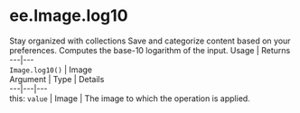  
#  ee.Image.log10
Stay organized with collections  Save and categorize content based on your preferences. 
Computes the base-10 logarithm of the input. Usage | Returns  
---|---  
`Image.log10()` | Image  
Argument | Type | Details  
---|---|---  
this: `value` | Image | The image to which the operation is applied.  
